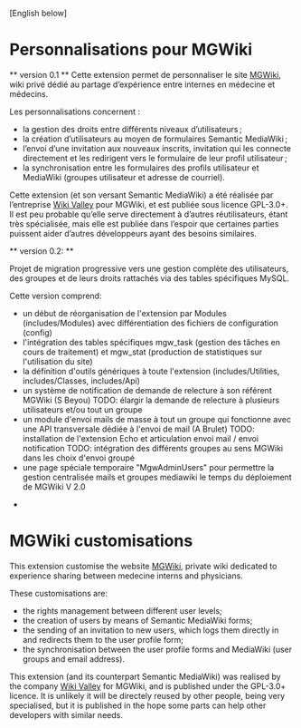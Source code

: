 [English below]

Personnalisations pour MGWiki
=============================

** version 0.1 **
Cette extension permet de personnaliser le site [MGWiki](https://mgwiki.univ-lyon1.fr), wiki privé dédié au partage d’expérience entre internes en médecine et médecins.

Les personnalisations concernent :

* la gestion des droits entre différents niveaux d’utilisateurs ;
* la création d’utilisateurs au moyen de formulaires Semantic MediaWiki ;
* l’envoi d’une invitation aux nouveaux inscrits, invitation qui les connecte directement et les redirigent vers le formulaire de leur profil utilisateur ;
* la synchronisation entre les formulaires des profils utilisateur et MediaWiki (groupes utilisateur et adresse de courriel).

Cette extension (et son versant Semantic MediaWiki) a été réalisée par l’entreprise [Wiki Valley](http://wiki-valley.com) pour MGWiki, et est publiée sous licence GPL-3.0+. Il est peu probable qu’elle serve directement à d’autres réutilisateurs, étant très spécialisée, mais elle est publiée dans l’espoir que certaines parties puissent aider d’autres développeurs ayant des besoins similaires.

** version 0.2: **

Projet de migration progressive vers une gestion complète des utilisateurs, des groupes et de leurs droits rattachés via des tables spécifiques MySQL.

Cette version comprend:
* un début de réorganisation de l'extension par Modules (includes/Modules) avec différentiation des fichiers de configuration (config)
* l'intégration des tables spécifiques mgw_task (gestion des tâches en cours de traitement) et mgw_stat (production de statistiques sur l'utilisation du site)
* la définition d'outils génériques à toute l'extension (includes/Utilities, includes/Classes, includes/Api)
* un système de notification de demande de relecture à son référent MGWiki (S Beyou)
    TODO: élargir la demande de relecture à plusieurs utilisateurs et/ou tout un groupe
* un module d'envoi mails de masse à tout un groupe qui fonctionne avec une API transversale dédiée à l'envoi de mail (A Brulet)
    TODO: installation de l'extension Echo et articulation envoi mail / envoi notification
    TODO: intégration des différents groupes au sens MGWiki dans les choix d'envoi groupé
* une page spéciale temporaire "MgwAdminUsers" pour permettre la gestion centralisée mails et groupes mediawiki le temps du déploiement de MGWiki V 2.0
-  

MGWiki customisations
=====================

This extension customise the website [MGWiki](https://mgwiki.univ-lyon1.fr), private wiki dedicated to experience sharing between medecine interns and physicians.

These customisations are:

* the rights management between different user levels;
* the creation of users by means of Semantic MediaWiki forms;
* the sending of an invitation to new users, which logs them directly in and redirects them to the user profile form;
* the synchronisation between the user profile forms and MediaWiki (user groups and email address).

This extension (and its counterpart Semantic MediaWiki) was realised by the company [Wiki Valley](http://wiki-valley.com) for MGWiki, and is published under the GPL-3.0+ licence. It is unlikely it will be directely reused by other people, being very specialised, but it is published in the hope some parts can help other developers with similar needs.
